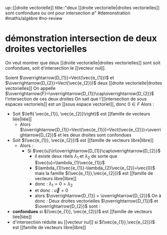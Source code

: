 up::[[droite vectorielle]]
title::"deux [[droite vectorielle|droites vectorielles]] sont confondues ou ont pour intersection $\emptyset$"
#demonstration #maths/algèbre #no-review 
# démonstration intersection de deux droites vectorielles

On veut montrer que deux [[droite vectorielle|droites vectorielles]] sont soit confondues, soit d'intersection le [[vecteur nul]].


Soient $\overrightarrow{D_{1}}=Vect(\vec{e_{1}})$ et $\overrightarrow{D_{2}}=Vect(\vec{e_{2}})$ deux [[droite vectorielle|droites vectorielles]]
On appelle $\overrightarrow{F}=\overrightarrow{D_{1}}\cap\overrightarrow{D_{2}}$ l'intersection de ces deux droites
On sait que l'[[intersection de sous espaces vectoriels]] est un [[sous espace vectoriel]], donc $0 \in F$
Alors :
 - Soit $\left( \vec{e_{1}}, \vec{e_{2}}\right)$ est [[famille de vecteurs liée|liée]]
     - Alors $\overrightarrow{D_{1}}=Vect(\vec{e_{1}})=Vect(\vec{e_{2}})=\overrightarrow{D_{2}}$ et les deux droites sont confondues
 - Soit $(\vec{e_{1}}, \vec{e_{2}})$ est [[famille de vecteurs libre|libre]]
     - Alors :
         - Si $\vec{u}\in\overrightarrow{D_{1}}\cap\overrightarrow{D_{2}}$
             - il existe deux réels $\lambda_{1}$ et $\lambda_{2}$ de sorte que $\vec{u}=\lambda_{1}\vec{e_{1}}$ 
             - $\lambda_{1}\vec{e_{1}}-\lambda_{2}\vec{e_{2}}=\vec{0}$ mais la famille $(\vec{e_{1}},\vec{e_{2}})$ est [[famille de vecteurs libre|libre]]
             - donc : $\lambda_{1}=0=\lambda_{2}$
             - et donc : $\vec{u}=0$ 
             - alors $\overrightarrow{D_{1}} = \overrightarrow{D_{2}}$
On à donc : 
Deux droites vectorielles $\overrightarrow{D_{1}}$ et $\overrightarrow{D_{2}}$ sont :
 - **confondues** si $(\vec{e_{1}}, \vec{e_{2}})$ est [[famille de vecteurs liée|liée]]
 - d'intersection réduite au [[vecteur nul]] si $(\vec{e_{1}},\vec{e_{2}})$ est [[famille de vecteurs libre|libre]]